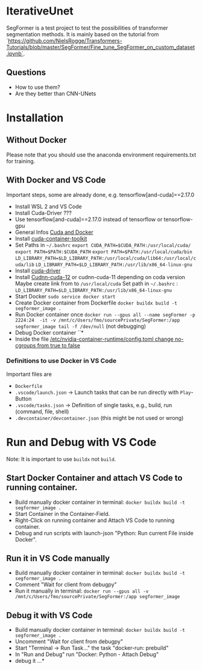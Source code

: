 # IterativeUnet
SegFormer is a test project to test the possibilities of transformer segmentation methods.
It is mainly based on the tutorial from ´https://github.com/NielsRogge/Transformers-Tutorials/blob/master/SegFormer/Fine_tune_SegFormer_on_custom_dataset.ipynb´.

## Questions
* How to use them?
* Are they better than CNN-UNets

# Installation
##  Without Docker
Please note that you should use the anaconda environment requirements.txt for training.

## With Docker and VS Code
Important steps, some are already done, e.g. tensorflow[and-cuda]==2.17.0
* Install WSL 2 and VS Code
* Install Cuda-Driver ???
* Use tensorflow[and-cuda]==2.17.0 instead of tensorflow or tensorflow-gpu
* General Infos [Cuda and Docker ](https://docs.nvidia.com/ai-enterprise/deployment/vmware/latest/docker.html)
* Install [cuda-container-toolkit](https://docs.nvidia.com/datacenter/cloud-native/container-toolkit/latest/install-guide.html#installing-the-nvidia-container-toolkit)
* Set Paths in `~/.bashrc` 
  `export CUDA_PATH=$CUDA_PATH:/usr/local/cuda/`
  `export PATH=$PATH:$CUDA_PATH`
  `export PATH=$PATH:/usr/local/cuda/bin`
  `LD_LIBRARY_PATH=$LD_LIBRARY_PATH:/usr/local/cuda/lib64:/usr/local/cuda/lib`
  `LD_LIBRARY_PATH=$LD_LIBRARY_PATH:/usr/lib/x86_64-linux-gnu`
* Install [cuda-driver]()
* Install [Cudnn-cuda-12](https://developer.nvidia.com/cudnn-downloads?target_os=Linux&target_arch=x86_64&Distribution=Ubuntu&target_version=22.04&target_type=deb_local) or cudnn-cuda-11 depending on coda version
  Maybe create link from to `/usr/local/cuda`
  Set path in `~/.bashrc` :  `LD_LIBRARY_PATH=$LD_LIBRARY_PATH:/usr/lib/x86_64-linux-gnu`
* Start Docker `sudo service docker start`
* Create Docker container from Dockerfile `docker buildx build -t segformer_image .`
* Run Docker container once `docker run --gpus all --name segFormer -p 2224:24  -it -v /mnt/c/Users/fmo/sourcePrivate/SegFormer:/app segformer_image tail -f /dev/null` (not debugging)
* Debug Docker container ``*
* Inside the file [/etc/nvidia-container-runtime/config.toml change no-cgroups from true to false](https://github.com/microsoft/WSL/issues/9962#issuecomment-2066459177)
  
### Definitions to use Docker in VS Code
Important files are 
* `Dockerfile`
* `.vscode/launch.json` -> Launch tasks that can be run directly with `Play`-Button 
* `.vscode/tasks.json` -> Definition of single tasks, e.g., build, run (command, file, shell)
* `.devcontainer/devcontainer.json` (this might be not used or wrong)

# Run and Debug with VS Code
Note: It is important to use `buildx` not `build`.

## Start Docker Container and attach VS Code to running container.
* Build manually docker container in terminal: `docker buildx build -t segformer_image .`
* Start Container in the Container-Field.
* Right-Click on running container and Attach VS Code to running container.
* Debug and run scripts with launch-json "Python: Run current File inside Docker".

## Run it in VS Code manually
* Build manually docker container in terminal: `docker buildx build -t segformer_image .`
* Comment "Wait for client from debugpy"
* Run it manually in terminal: `docker run --gpus all -v /mnt/c/Users/fmo/sourcePrivate/SegFormer:/app segformer_image`

## Debug it with VS Code

* Build manually docker container in terminal: `docker buildx build -t segformer_image .`
* Uncomment "Wait for client from debugpy"
* Start "Terminal -> Run Task..." the task "docker-run: prebuild"
* In "Run and Debug" run "Docker: Python - Attach Debug"
* debug it ...*
